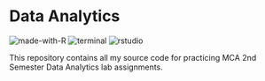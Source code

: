 # Data Analytics
![made-with-R](https://img.shields.io/badge/Made%20with-R-0078D4.svg)
![terminal](https://img.shields.io/badge/Windows%20Terminal-4D4D4D?logo=windows%20terminal&logoColor=white)
![rstudio](https://img.shields.io/badge/RStudio-75AADB?logo=RStudio&logoColor=white)

This repository contains all my source code for practicing MCA 2nd Semester Data Analytics lab assignments.